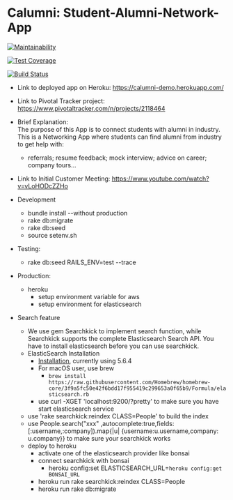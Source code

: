# Calumni: Student-Alumni-Network-App


[![Maintainability](https://api.codeclimate.com/v1/badges/c948f03bee21ebf22e1b/maintainability)](https://codeclimate.com/github/clarkfyr/Calumni/maintainability)

[![Test Coverage](https://api.codeclimate.com/v1/badges/c948f03bee21ebf22e1b/test_coverage)](https://codeclimate.com/github/clarkfyr/Calumni/test_coverage)


[![Build Status](https://travis-ci.org/clarkfyr/Calumni.svg?branch=master)](https://travis-ci.org/clarkfyr/Calumni)

- Link to deployed app on Heroku:
https://calumni-demo.herokuapp.com/

- Link to Pivotal Tracker project:
https://www.pivotaltracker.com/n/projects/2118464

- Brief Explanation:  
    The purpose of this App is to connect students with alumni in industry.  
    This is a Networking App where students can find alumni from industry to get help with:
    - referrals; resume feedback; mock interview; advice on career; company tours...  


- Link to Initial Customer Meeting:
https://www.youtube.com/watch?v=vLoHODcZZHo


- Development
	* bundle install --without production
	* rake db:migrate
	* rake db:seed
	* source setenv.sh
- Testing:
	* rake db:seed RAILS_ENV=test --trace
- Production:
	* heroku 
		* setup environment variable for aws
		* setup environment for elasticsearch

- Search feature
	* We use gem Searchkick to implement search function, while Searchkick supports the complete Elasticsearch Search API. You have to install elasticsearch before you can use searchkick.
	* ElasticSearch Installation
		* [Installation](https://www.elastic.co/guide/en/elasticsearch/reference/5.6/zip-targz.html), currently using 5.6.4
		* For macOS user, use brew 
			* `brew install https://raw.githubusercontent.com/Homebrew/homebrew-core/3f9a5fc50e42f6bdd17f955419c299653a0f65b9/Formula/elasticsearch.rb`
		* use curl -XGET 'localhost:9200/?pretty' to make sure you have start elasticsearch service
	* use 'rake searchkick:reindex CLASS=People' to build the index
	* use People.search("xxx" ,autocomplete:true,fields:[:username,:company]).map{|u| {username:u.username,company: u.company}}	to make sure your searchkick works
	* deploy to heroku
       * activate one of the elasticsearch provider like bonsai
       * connect searchkick with bonsai 
       		* heroku config:set ELASTICSEARCH_URL=`heroku config:get BONSAI_URL`
       * heroku run rake searchkick:reindex CLASS=People
	   * heroku run rake db:migrate
    
